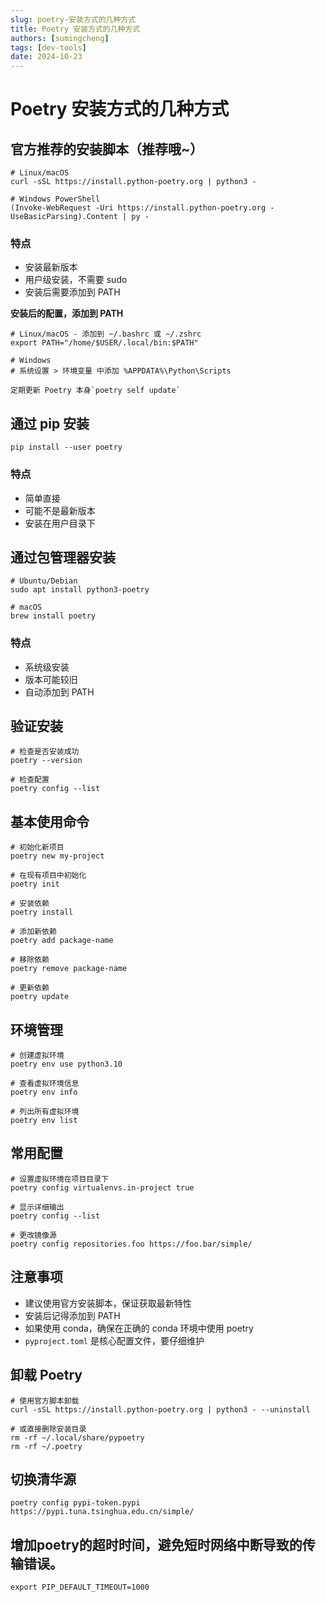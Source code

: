 ```yaml
---
slug: poetry-安装方式的几种方式
title: Poetry 安装方式的几种方式
authors: [sumingcheng]
tags: [dev-tools]
date: 2024-10-23
---
```


# Poetry 安装方式的几种方式



 

## 官方推荐的安装脚本（推荐哦~）  
```
# Linux/macOS
curl -sSL https://install.python-poetry.org | python3 -
​
# Windows PowerShell
(Invoke-WebRequest -Uri https://install.python-poetry.org -UseBasicParsing).Content | py -
```
### 特点  

* 安装最新版本
* 用户级安装，不需要 sudo
* 安装后需要添加到 PATH

**安装后的配置，添加到 PATH**

```
# Linux/macOS - 添加到 ~/.bashrc 或 ~/.zshrc
export PATH="/home/$USER/.local/bin:$PATH"
​
# Windows
# 系统设置 > 环境变量 中添加 %APPDATA%\Python\Scripts
​
定期更新 Poetry 本身`poetry self update`
```
## 通过 pip 安装  
```
pip install --user poetry
```
### 特点  

* 简单直接
* 可能不是最新版本
* 安装在用户目录下

## 通过包管理器安装  
```
# Ubuntu/Debian
sudo apt install python3-poetry
​
# macOS
brew install poetry
```
### 特点  

* 系统级安装
* 版本可能较旧
* 自动添加到 PATH

## 验证安装  
```
# 检查是否安装成功
poetry --version
​
# 检查配置
poetry config --list
```
## 基本使用命令  
```
# 初始化新项目
poetry new my-project
​
# 在现有项目中初始化
poetry init
​
# 安装依赖
poetry install
​
# 添加新依赖
poetry add package-name
​
# 移除依赖
poetry remove package-name
​
# 更新依赖
poetry update
```
## 环境管理  
```
# 创建虚拟环境
poetry env use python3.10
​
# 查看虚拟环境信息
poetry env info
​
# 列出所有虚拟环境
poetry env list
```
## 常用配置  
```
# 设置虚拟环境在项目目录下
poetry config virtualenvs.in-project true
​
# 显示详细输出
poetry config --list
​
# 更改镜像源
poetry config repositories.foo https://foo.bar/simple/
```
## 注意事项  

* 建议使用官方安装脚本，保证获取最新特性
* 安装后记得添加到 PATH
* 如果使用 conda，确保在正确的 conda 环境中使用 poetry
* `pyproject.toml` 是核心配置文件，要仔细维护

## 卸载 Poetry  
```
# 使用官方脚本卸载
curl -sSL https://install.python-poetry.org | python3 - --uninstall
​
# 或直接删除安装目录
rm -rf ~/.local/share/pypoetry
rm -rf ~/.poetry
```
## 切换清华源  
```
poetry config pypi-token.pypi https://pypi.tuna.tsinghua.edu.cn/simple/
```
## 增加poetry的超时时间，避免短时网络中断导致的传输错误。  
```
export PIP_DEFAULT_TIMEOUT=1000
```